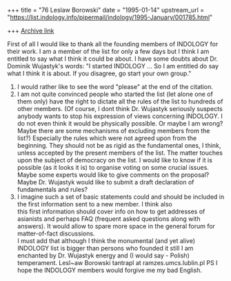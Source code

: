 +++
title = "76 Leslaw Borowski"
date = "1995-01-14"
upstream_url = "https://list.indology.info/pipermail/indology/1995-January/001785.html"

+++
[Archive link](https://list.indology.info/pipermail/indology/1995-January/001785.html)

First of all I would like to thank all the founding members of 
INDOLOGY for their work. I am a member of the list for only a few 
days but I think I am entitled to say what I think it could be about.
I have some doubts about Dr. Dominik Wujastyk's words: "I started 
INDOLOGY ... So I am entitled do say what I think it is about. If you 
disagree, go start your own group."
1) I would rather like to see the word "please" at the end of the 
citation.
2) I am not quite convinced people who started the list (let alone 
one of them only) have the right to dictate all the rules of the list 
to hundreds of other members.
    (Of course, I dont think Dr. Wujastyk seriously suspects anybody 
wants to stop his expression of views concerning INDOLOGY. I do not 
even think it would be physically possible. Or maybe I am wrong? 
Maybe there are some mechanisms of excluding members from the list?)
    Especially the rules which were not agreed upon from the 
beginning. They should not be as rigid as the fundamental ones, I 
think, unless accepted by the present members of the list. The matter 
touches upon the subject of democracy on the list. I would like to 
know if it is possible (as it looks it is) to organise voting on some 
crucial issues. Maybe some experts would like to give comments on 
the proposal?
    Maybe Dr. Wujastyk would like to submit a draft declaration of 
fundamentals and rules?
3) I imagine such a set of basic statements could and should be 
included in the first information sent to a new member. I think also  
this first information should cover info on how to get addresses of 
asianists and perhaps FAQ (frequent asked questions along with 
answers). It would allow to spare more space in the general forum for 
matter-of-fact discussions.  
    I must add that although I think the monumental (and yet alive) 
INDOLOGY list is bigger than persons who founded it still I am 
enchanted by Dr. Wujastyk energy and (I would say - Polish) 
temperament.
                    Lesl~aw Borowski
                    tantrapl at ramzes.umcs.lublin.pl
PS I hope the INDOLOGY members would forgive me my bad English.









